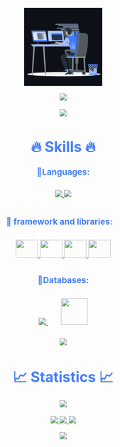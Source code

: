 
<p align="center"><img src="animation.gif" width="35%"></p>
<div style=" font-size: medium; color: #447ff7" align=center>

  <img src="https://readme-typing-svg.herokuapp.com?font=Kaushan+Script&size=40&duration=3500&color=447FF7&background=FFFFFF00&center=true&vCenter=true&width=650&height=55&lines=Hey!+It's+Kauê+Filgueiras+%F0%9F%91%8B%F0%9F%8F%BB;I+am+a+Software+Developer+%F0%9F%A7%91%F0%9F%8F%BB%E2%80%8D%F0%9F%92%BB;I+am+from+Brazil+;I+study+computer+science" alt=" " width="650" height="55">

<p  align="center">
<img src="https://user-images.githubusercontent.com/73097560/115834477-dbab4500-a447-11eb-908a-139a6edaec5c.gif">             
<br>

# 🔥 Skills 🔥

### 🔹Languages:
<p style="padding:10px;">
    <a href="https://www.java.com" target="_blank"> <img src="https://img.icons8.com/color/48/000000/java-coffee-cup-logo.png"/> </a>
    <a href="https://developer.mozilla.org/en-US/docs/Web/JavaScript" target="_blank"> <img src="https://img.icons8.com/color/48/000000/javascript.png"/> </a>
</p>

### 🔹 framework and libraries:ㅤ
<p style="padding:10px;">
    <a href="https://spring.io/projects/spring-framework" target="_blank"> 
      <img src="https://spring.io/images/projects/spring-framework-640ad1b04f7efa89e0f0f7353e6b5e02.svg?v=2" height=40 width=50 /> 
    </a>
    <a href="https://nodejs.org/en/" target="_blank"> 
      <img src="https://nodejs.org/static/images/logo.svg" height=40 width=50 />
    </a>
    <a href="https://reactjs.org/" target="_blank"> 
      <img src="https://upload.wikimedia.org/wikipedia/commons/thumb/a/a7/React-icon.svg/768px-React-icon.svg.png?20220125121207" height=40 width=50 /> 
    </a>
    <a href="https://www.vectorlogo.zone/logos/hibernate/hibernate-icon.svg" target="_blank"> 
      <img src="https://www.vectorlogo.zone/logos/hibernate/hibernate-icon.svg" height=40 width=50 /> 
    </a>
</p></b>

### 🔹Databases:
<p style="padding:10px;"> 
    <a style="padding:15px;" href="https://www.mysql.com/" target="_blank"> <img src="https://img.icons8.com/fluent/50/000000/mysql-logo.png"/> </a>
    <a style="padding:15px;" href="https://www.postgresql.org/" target="_blank"> <img src="https://www.postgresql.org/media/img/about/press/elephant.png" height=60 width=60 /> </a>
</p>


<p  align="center">
<img src="https://user-images.githubusercontent.com/73097560/115834477-dbab4500-a447-11eb-908a-139a6edaec5c.gif">             
<br>

# 📈 Statistics 📈
![](https://komarev.com/ghpvc/?username=kauefilgueiras&color=447ff7&label=Visitor+count)

<p align="center">
  <a href="https://github.com/kauefilgueiras">
    <img src="https://github-readme-stats.vercel.app/api?username=kauefilgueiras&show_icons=true&theme=github_dark&hide_border=true" />
    <img src="https://github-readme-streak-stats.herokuapp.com/?user=kauefilgueiras&theme=github-dark-blue&hide_border=true" />
    <img src="https://activity-graph.herokuapp.com/graph?username=kauefilgueiras&theme=react-dark" />
</a>
</p>


<p  align="center">
<img src="https://user-images.githubusercontent.com/73097560/115834477-dbab4500-a447-11eb-908a-139a6edaec5c.gif">             
<br>

</div>
